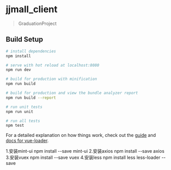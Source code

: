 # jjmall_client

> GraduationProject

## Build Setup

``` bash
# install dependencies
npm install

# serve with hot reload at localhost:8080
npm run dev

# build for production with minification
npm run build

# build for production and view the bundle analyzer report
npm run build --report

# run unit tests
npm run unit

# run all tests
npm test
```

For a detailed explanation on how things work, check out the [guide](http://vuejs-templates.github.io/webpack/) and [docs for vue-loader](http://vuejs.github.io/vue-loader).

1.安装mint-ui
npm install --save mint-ui
2.安装axios
npm install --save axios
3.安装vuex
npm install --save vuex
4.安装less
npm install less less-loader --save



